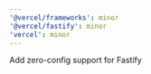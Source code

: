 ```yaml
---
'@vercel/frameworks': minor
'@vercel/fastify': minor
'vercel': minor
---
```


Add zero-config support for Fastify
